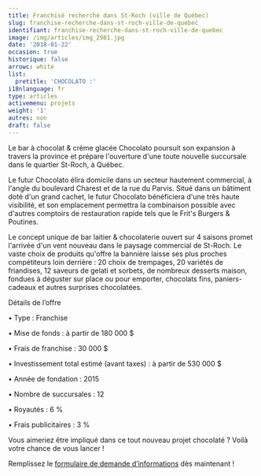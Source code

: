 ```yaml
---
title: Franchisé recherché dans St-Roch (ville de Québec)
slug: franchise-recherche-dans-st-roch-ville-de-quebec
identifiant: franchise-recherche-dans-st-roch-ville-de-quebec
image: /img/articles/img_2981.jpg
date: '2018-01-22'
occasion: true
historique: false
arrowc: white
list:
  pretitle: 'CHOCOLATO :'
i18nlanguage: fr
type: articles
activemenu: projets
weight: '1'
autres: non
draft: false
---
```

Le bar à chocolat & crème glacée Chocolato poursuit son expansion à travers la province et prépare l'ouverture d'une toute nouvelle succursale dans le quartier St-Roch, à Québec.

Le futur Chocolato élira domicile dans un secteur hautement commercial, à l'angle du boulevard Charest et de la rue du Parvis. Situé dans un bâtiment doté d'un grand cachet, le futur Chocolato bénéficiera d'une très haute visibilité, et son emplacement permettra la combinaison possible avec d'autres comptoirs de restauration rapide tels que le Frit's Burgers & Poutines. 

Le concept unique de bar laitier & chocolaterie ouvert sur 4 saisons promet l'arrivée d'un vent nouveau dans le paysage commercial de St-Roch. Le vaste choix de produits qu'offre la bannière laisse ses plus proches compétiteurs loin derrière : 20 choix de trempages, 20 variétés de friandises, 12 saveurs de gelati et sorbets, de nombreux desserts maison, fondues à déguster sur place ou pour emporter, chocolats fins, paniers-cadeaux et autres surprises chocolatées.

Détails de l’offre

• Type : Franchise

• Mise de fonds : à partir de 180 000 $

• Frais de franchise : 30 000 $

• Investissement total estimé (avant taxes) : à partir de 530 000 $

• Année de fondation : 2015

• Nombre de succursales : 12

• Royautés : 6 %

• Frais publicitaires : 3 %

Vous aimeriez être impliqué dans ce tout nouveau projet chocolaté ? Voilà votre chance de vous lancer !

Remplissez le [formulaire de demande d’informations](https://www.groupeblanchette.com/devenir-franchise/?franchise=chocolato) dès maintenant !
